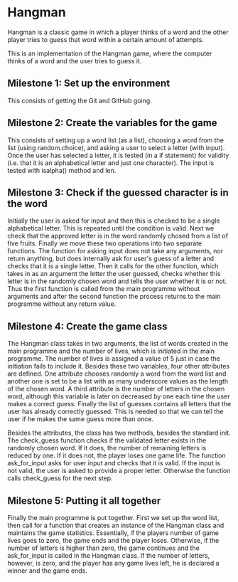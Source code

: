 # Hangman
Hangman is a classic game in which a player thinks of a word and the other player tries to guess that word within a certain amount of attempts.

This is an implementation of the Hangman game, where the computer thinks of a word and the user tries to guess it. 

## Milestone 1: Set up the environment

This consists of getting the Git and GitHub going. 

## Milestone 2: Create the variables for the game

This consists of setting up a word list (as a list), choosing a word from the list (using random.choice), and asking a user to select a letter (with input). Once the user has selected a letter, it is tested (in a if statement) for validity (i.e. that it is an alphabetical letter and just one character). The input is tested with isalpha() method and len. 

## Milestone 3: Check if the guessed character is in the word

Initially the user is asked for input and then this is checked to be a single alphabetical letter. This is repeated until the condition is valid. 
Next we check that the approved letter is in the word randomly chosed from a list of five fruits. 
Finally we move these two operations into two separate functions. The function for asking input does not take any arguments, nor return anything, but does internally ask for user's guess of a letter and checks that it is a single letter. Then it calls for the other function, which takes in as an argument the letter the user guessed, checks whether this letter is in the randomly chosen word and tells the user whether it is or not. Thus the first function is called from the main programme without arguments and after the second function the process returns to the main programme without any return value. 

## Milestone 4: Create the game class

The Hangman class takes in two arguments, the list of words created in the main programme and the number of lives, which is initiated in the main programme. The number of lives is assigned a value of 5 just in case the initiation fails to include it. Besides these two variables, four other attributes are defined. One attribute chooses randomly a word from the word list and another one is set to be a list with as many underscore values as the length of the chosen word. A third attribute is the number of letters in the chosen word, although this variable is later on decreased by one each time the user makes a correct guess. Finally the list of guesses contains all letters that the user has already correctly guessed. This is needed so that we can tell the user if he makes the same guess more than once. 

Besides the attributes, the class has two methods, besides the standard init. The check_guess function checks if the validated letter exists in the randomly chosen word. If it does, the number of remaining letters is reduced by one. If it does not, the player loses one game life. The function ask_for_input asks for user input and checks that it is valid. If the input is not valid, the user is asked to provide a proper letter. Otherwise the function calls check_guess for the next step. 

## Milestone 5: Putting it all together

Finally the main programme is put together. First we set up the word list, then call for a function that creates an instance of the Hangman class and maintains the game statistics. Essentially, if the players number of game lives goes to zero, the game ends and the player loses. Otherwise, if the number of letters is higher than zero, the game continues and the ask_for_input is called in the Hangman class. If the number of letters, however, is zero, and the player has any game lives left, he is declared a winner and the game ends. 
